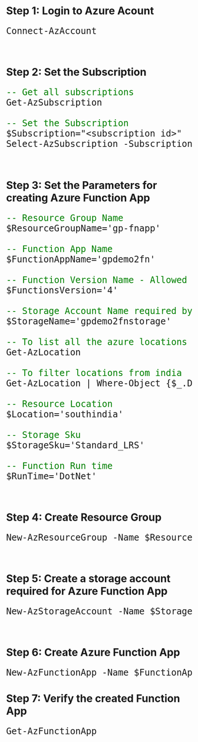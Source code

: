 <style>
    pre {
        font-size: 24px; 
    }

    .comment {
        color: green;
    }
</style>

# Step 1: Login to Azure Acount
<pre>
Connect-AzAccount
</pre>
<br />

# Step 2: Set the Subscription
<pre>
<span class='comment'>-- Get all subscriptions </span>
Get-AzSubscription 

<span class='comment'>-- Set the Subscription</span>
$Subscription="&lt;subscription id&gt;"
Select-AzSubscription -SubscriptionId "$Subscription"
</pre>
<br />

# Step 3: Set the Parameters for creating Azure Function App
<pre>
<span class='comment'>-- Resource Group Name </span>
$ResourceGroupName='gp-fnapp'

<span class='comment'>-- Function App Name </span>
$FunctionAppName='gpdemo2fn'

<span class='comment'>-- Function Version Name - Allowed value 2, 3, 5 </span>
$FunctionsVersion='4'

<span class='comment'>-- Storage Account Name required by Function App </span>
$StorageName='gpdemo2fnstorage'

<span class='comment'>-- To list all the azure locations use</span>
Get-AzLocation

<span class='comment'>-- To filter locations from india </span>
Get-AzLocation | Where-Object {$_.DisplayName -contains "India"} 

<span class='comment'>-- Resource Location </span>
$Location='southindia'

<span class='comment'>-- Storage Sku </span>
$StorageSku='Standard_LRS'

<span class='comment'>-- Function Run time</span>
$RunTime='DotNet'
</pre>
<br />

# Step 4: Create Resource Group
<pre>
New-AzResourceGroup -Name $ResourceGroupName -Location $Location
</pre>
<br />

# Step 5: Create a storage account required for Azure Function App
<pre>
New-AzStorageAccount -Name $StorageName -ResourceGroup $ResourceGroupName -Location $Location -SkuName $StorageSku
</pre>
<br />

# Step 6: Create Azure Function App
<pre>
New-AzFunctionApp -Name $FunctionAppname -StorageAccountName $StorageName -Location $Location -ResourceGroupName $ResourceGroupName -FunctionsVersion $FunctionsVersion -RunTime $RunTime
</pre>

# Step 7: Verify the created Function App
<pre>
Get-AzFunctionApp